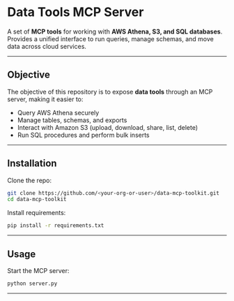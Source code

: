 # Data Tools MCP Server

A set of **MCP tools** for working with **AWS Athena, S3, and SQL databases**.  
Provides a unified interface to run queries, manage schemas, and move data across cloud services.

---

##  Objective
The objective of this repository is to expose **data tools** through an MCP server, making it easier to:
- Query AWS Athena securely
- Manage tables, schemas, and exports
- Interact with Amazon S3 (upload, download, share, list, delete)
- Run SQL procedures and perform bulk inserts

---

##  Installation

Clone the repo:

```bash
git clone https://github.com/<your-org-or-user>/data-mcp-toolkit.git
cd data-mcp-toolkit
````

Install requirements:

```bash
pip install -r requirements.txt
```

---

##  Usage

Start the MCP server:

```bash
python server.py
```


---
